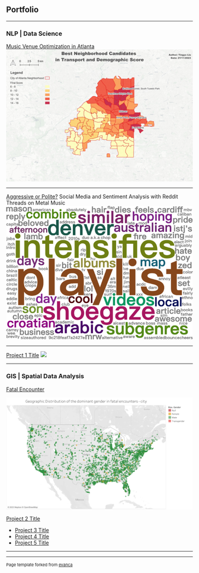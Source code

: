 ## Portfolio

---

### NLP | Data Science 

[Music Venue Optimization in Atlanta](/pdf/TingyuLiu-project.pdf)
<img src="images/project_livehouse2.jpg"/>

---
[Aggressive or Polite?](https://rpubs.com/drunken-boat/major4-final-2)
Social Media and Sentiment Analysis with Reddit Threads on Metal Music
<img src="images/project_metal.png?raw=true"/>

---
[Project 1 Title](/sample_page)
<img src="images/dummy_thumbnail.jpg?raw=true"/>

---

### GIS | Spatial Data Analysis

[Fatal Encounter](https://github.com/drunken-boat/fatal-encounter-viz)

<img src="images/project_fatal1.png?raw=true"/>

[Project 2 Title](http://example.com/)
- [Project 3 Title](http://example.com/)
- [Project 4 Title](http://example.com/)
- [Project 5 Title](http://example.com/)

---




---
<p style="font-size:11px">Page template forked from <a href="https://github.com/evanca/quick-portfolio">evanca</a></p>
<!-- Remove above link if you don't want to attibute -->
